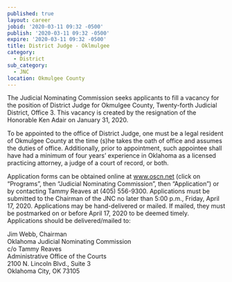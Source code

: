 ```yaml
---
published: true
layout: career
jobid: '2020-03-11 09:32 -0500'
publish: '2020-03-11 09:32 -0500'
expire: '2020-03-11 09:32 -0500'
title: District Judge - Oklmulgee
category:
  - District
sub_category:
  - JNC
location: Okmulgee County
---
```

The Judicial Nominating Commission seeks applicants to fill a vacancy for the position of District Judge for Okmulgee County, Twenty-forth Judicial District, Office 3. This vacancy is created by the resignation of the Honorable Ken Adair on January 31, 2020.

To be appointed to the office of District Judge, one must be a legal resident of Okmulgee County at the time (s)he takes the oath of office and assumes the duties of office. Additionally, prior to appointment, such appointee shall have had a minimum of four years’ experience in Oklahoma as a licensed practicing attorney, a judge of a court of record, or both.

Application forms can be obtained online at www.oscn.net (click on “Programs”, then “Judicial Nominating Commission”, then “Application”) or by contacting Tammy Reaves at (405) 556-9300. Applications must be submitted to the Chairman of the JNC no later than 5:00 p.m., Friday, April 17, 2020.  Applications may be hand-delivered or mailed.  If mailed, they must be postmarked on or before April 17, 2020 to be deemed timely.  Applications should be delivered/mailed to:  


Jim Webb, Chairman  
Oklahoma Judicial Nominating Commission  
c/o Tammy Reaves  
Administrative Office of the Courts  
2100 N. Lincoln Blvd., Suite 3  
Oklahoma City, OK 73105

